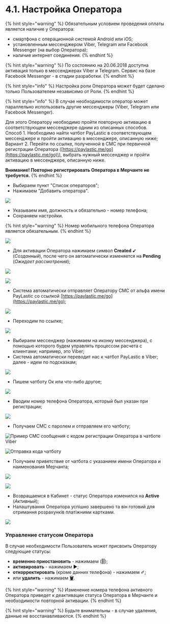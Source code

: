 # 4.1. Настройка Оператора



{% hint style="warning" %}
Обязательным условием проведения оплаты является наличие у Оператора:  
- смартфона с операционной системой Android или iOS;  
- установленным мессенджером Viber, Telegram или Facebook Messenger \(на выбор Оператора\);  
- наличие интернет соединения.
{% endhint %}

{% hint style="warning" %}
По состоянию на 20.06.2018 доступна активация только в мессенджерах Viber и Telegram. Сервис на базе Facebook Messenger - в стадии разработки.
{% endhint %}

{% hint style="info" %}
Настройка роли Оператора может будет сделано только Пользователем независимо от Роли.
{% endhint %}

{% hint style="info" %}
В случае необходимости оператор может параллельно использовать другие мессенджеры \(Viber, Telegram или Facebook Messenger\). 

Для этого Оператору необходимо пройти повторную активацию в соответствующем мессенджере одним из описанных способов.  
Способ 1. Необходимо найти чатбот PayLastic в соответствующем мессенджере и пройти активацию в мессенджере, описанную ниже;   
Вариант 2. Перейти по ссылке, полученной в СМС при первичной регистрации Оператора \([https://paylastic.me/go](https://paylastic.me/go)\), выбрать нужный мессенджер и пройти активацию в мессенджере, описанную ниже.

**Внимание! Повторно регистрировать Оператора в Мерчанте не требуется.**
{% endhint %}

* Выбираем пункт "Список операторов";
* Нажимаем "Добавить оператора".

![](../.gitbook/assets/image-29.png)

* Указываем имя, должность и обязательно - номер телефона; 
* Сохраняем настройки.

{% hint style="warning" %}
Номер мобильного телефона Оператора является обязательным.
{% endhint %}

![](../.gitbook/assets/image-53.png)

* Для активации Оператора нажимаем символ **Created ➹** \(_Созданный_\), после чего он автоматически изменяется на **Pending** \(_Ожидает рассмотрения_\);

![](../.gitbook/assets/image-46.png)

![](../.gitbook/assets/image-12.png)

* Система автоматически отправляет Оператору СМС от альфа имени PayLastic со ссылкой   [https://paylastic.me/go](https://paylastic.me/go); 

![](../.gitbook/assets/photo5368614137254488394.jpg)

* Переходим по ссылке;

![](../.gitbook/assets/image-18.png)

* Выбираем мессенджер \(нажимаем на иконку мессенджера\), с помощью которого будем управлять процессом расчета с клиентами; например, это Viber;
* Система автоматически переводит нас к чатбот PayLastic в Viber; далее - идем по подсказкам;

![](../.gitbook/assets/image-42.png)

* Пишем чатботу Ок или что-либо другое;

![](../.gitbook/assets/image-51.png)

* Вводим номер телефона Оператора, который был указан при регистрации;

![](../.gitbook/assets/image-16.png)

* Получаем СМС с паролем и отправляем его чатботу;

![&#x41F;&#x440;&#x438;&#x43C;&#x435;&#x440; &#x421;&#x41C;&#x421; &#x441;&#x43E;&#x43E;&#x431;&#x449;&#x435;&#x43D;&#x438;&#x44F; &#x441; &#x43A;&#x43E;&#x434;&#x43E;&#x43C; &#x440;&#x435;&#x433;&#x438;&#x441;&#x442;&#x440;&#x430;&#x446;&#x438;&#x438; &#x41E;&#x43F;&#x435;&#x440;&#x430;&#x442;&#x43E;&#x440;&#x430; &#x432; &#x447;&#x430;&#x442;&#x431;&#x43E;&#x442;&#x435; Viber](../.gitbook/assets/untitled-2.png)

![&#x41E;&#x442;&#x43F;&#x440;&#x430;&#x432;&#x43A;&#x430; &#x43A;&#x43E;&#x434;&#x430; &#x447;&#x430;&#x442;&#x431;&#x43E;&#x442;&#x443;](../.gitbook/assets/untitled-1.png)

* Получаем приветствие от чатбота с указанием имени Оператора и наименования Мерчанта;

![](../.gitbook/assets/image-25.png)

![](../.gitbook/assets/image-9.png)

* Возвращаемся в Кабинет - статус Оператора изменился на **Active** \(_Активный_\);
* Налаштування Оператора успішно завершено та він готовий для отримання розрахунків платіжними картками.

![](../.gitbook/assets/image.png)

### Управление статусом Оператора

В случае необходимости Пользователь может присвоить Оператору следующие статусы:

* **временно приостановить** - нажимаем \(**\|\|**\);  
* **активировать** -  нажимаем ▶;  
* **откорректировать** \(кроме данних телефона\) - нажимаем ✐;   
* или **удалить** - нажимаем  [**🗑**](http://graphemica.com/🗑).

{% hint style="warning" %}
Изменение номера телефона активного Оператора приведет к деактивации статуса Оператора в Мерчанте и необходимости повторной активации.
{% endhint %}

{% hint style="warning" %}
Будьте внимательны - в случае удаления, данные не восстанавливаются.
{% endhint %}



